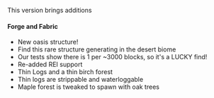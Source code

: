 This version brings additions

#### Forge and Fabric
- New oasis structure!
- Find this rare structure generating in the desert biome
- Our tests show there is 1 per ~3000 blocks, so it's a LUCKY find!
- Re-added REI support
- Thin Logs and a thin birch forest
- Thin logs are strippable and waterloggable
- Maple forest is tweaked to spawn with oak trees